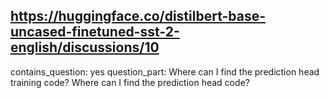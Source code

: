 ## https://huggingface.co/distilbert-base-uncased-finetuned-sst-2-english/discussions/10

contains_question: yes
question_part: Where can I find the prediction head training code? Where can I find the prediction head code?
